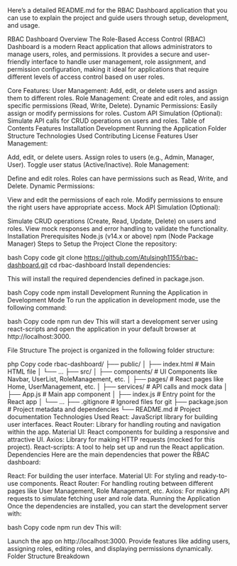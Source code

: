 
Here’s a detailed README.md for the RBAC Dashboard application that you can use to explain the project and guide users through setup, development, and usage.

RBAC Dashboard
Overview
The Role-Based Access Control (RBAC) Dashboard is a modern React application that allows administrators to manage users, roles, and permissions. It provides a secure and user-friendly interface to handle user management, role assignment, and permission configuration, making it ideal for applications that require different levels of access control based on user roles.

Core Features:
User Management: Add, edit, or delete users and assign them to different roles.
Role Management: Create and edit roles, and assign specific permissions (Read, Write, Delete).
Dynamic Permissions: Easily assign or modify permissions for roles.
Custom API Simulation (Optional): Simulate API calls for CRUD operations on users and roles.
Table of Contents
Features
Installation
Development
Running the Application
Folder Structure
Technologies Used
Contributing
License
Features
User Management:

Add, edit, or delete users.
Assign roles to users (e.g., Admin, Manager, User).
Toggle user status (Active/Inactive).
Role Management:

Define and edit roles.
Roles can have permissions such as Read, Write, and Delete.
Dynamic Permissions:

View and edit the permissions of each role.
Modify permissions to ensure the right users have appropriate access.
Mock API Simulation (Optional):

Simulate CRUD operations (Create, Read, Update, Delete) on users and roles.
View mock responses and error handling to validate the functionality.
Installation
Prerequisites
Node.js (v14.x or above)
npm (Node Package Manager)
Steps to Setup the Project
Clone the repository:

bash
Copy code
git clone https://github.com/Atulsingh1155/rbac-dashboard.git
cd rbac-dashboard
Install dependencies:

This will install the required dependencies defined in package.json.

bash
Copy code
npm install
Development
Running the Application in Development Mode
To run the application in development mode, use the following command:

bash
Copy code
npm run dev
This will start a development server using react-scripts and open the application in your default browser at http://localhost:3000.

File Structure
The project is organized in the following folder structure:

php
Copy code
rbac-dashboard/
├── public/
│   ├── index.html        # Main HTML file
│   └── ...
├── src/
│   ├── components/       # UI Components like Navbar, UserList, RoleManagement, etc.
│   ├── pages/            # React pages like Home, UserManagement, etc.
│   ├── services/         # API calls and mock data
│   ├── App.js            # Main app component
│   ├── index.js          # Entry point for the React app
│   └── ...
├── .gitignore            # Ignored files for git
├── package.json          # Project metadata and dependencies
└── README.md             # Project documentation
Technologies Used
React: JavaScript library for building user interfaces.
React Router: Library for handling routing and navigation within the app.
Material UI: React components for building a responsive and attractive UI.
Axios: Library for making HTTP requests (mocked for this project).
React-scripts: A tool to help set up and run the React application.
Dependencies
Here are the main dependencies that power the RBAC dashboard:

React: For building the user interface.
Material UI: For styling and ready-to-use components.
React Router: For handling routing between different pages like User Management, Role Management, etc.
Axios: For making API requests to simulate fetching user and role data.
Running the Application
Once the dependencies are installed, you can start the development server with:

bash
Copy code
npm run dev
This will:

Launch the app on http://localhost:3000.
Provide features like adding users, assigning roles, editing roles, and displaying permissions dynamically.
Folder Structure Breakdown